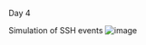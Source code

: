 Day 4






















Simulation of SSH events
![image](https://github.com/user-attachments/assets/c0bce5b6-75a5-4fab-8d1c-e1e2c1ae2b1c)







